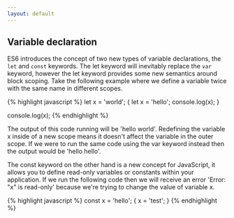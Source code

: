 ```yaml
---
layout: default
---
```


## Variable declaration

ES6 introduces the concept of two new types of variable declarations, the `let` and `const` keywords. The let keyword will inevitably replace the `var` keyword, however the let keyword provides some new semantics around block scoping. Take the following example where we define a variable twice with the same name in different scopes.

{% highlight javascript %}
let x = 'world';
{
  let x = 'hello';
  console.log(x);
}
  
console.log(x);
{% endhighlight %}

The output of this code running will be 'hello world'. Redefining the variable x inside of a new scope means it doesn't affect the variable in the outer scope. If we were to run the same code using the var keyword instead then the output would be 'hello hello'.

The const keyword on the other hand is a new concept for JavaScript, it allows you to define read-only variables or constants within your application. If we run the following code then we will receive an error 'Error: "x" is read-only' because we're trying to change the value of variable x.

{% highlight javascript %}
const x = 'hello';
{
  x = 'test';
}
{% endhighlight %}

